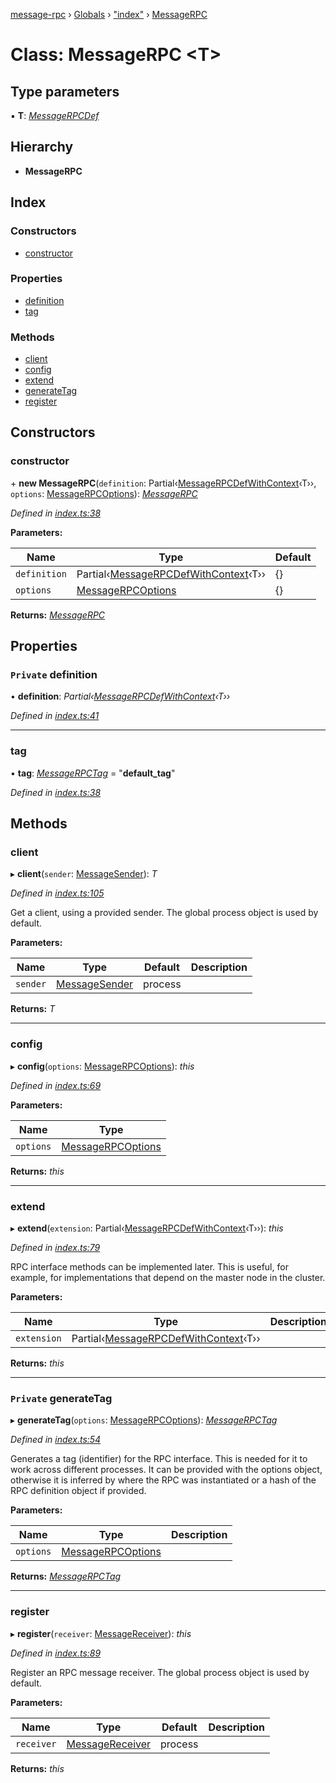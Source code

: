 [message-rpc](../README.md) › [Globals](../globals.md) › ["index"](../modules/_index_.md) › [MessageRPC](_index_.messagerpc.md)

# Class: MessageRPC <**T**>

## Type parameters

▪ **T**: *[MessageRPCDef](../modules/_index_.md#messagerpcdef)*

## Hierarchy

* **MessageRPC**

## Index

### Constructors

* [constructor](_index_.messagerpc.md#constructor)

### Properties

* [definition](_index_.messagerpc.md#private-definition)
* [tag](_index_.messagerpc.md#tag)

### Methods

* [client](_index_.messagerpc.md#client)
* [config](_index_.messagerpc.md#config)
* [extend](_index_.messagerpc.md#extend)
* [generateTag](_index_.messagerpc.md#private-generatetag)
* [register](_index_.messagerpc.md#register)

## Constructors

###  constructor

\+ **new MessageRPC**(`definition`: Partial‹[MessageRPCDefWithContext](../modules/_index_.md#messagerpcdefwithcontext)‹T››, `options`: [MessageRPCOptions](../modules/_index_.md#messagerpcoptions)): *[MessageRPC](_index_.messagerpc.md)*

*Defined in [index.ts:38](https://github.com/srolel/message-rpc/blob/bddbd6c/src/index.ts#L38)*

**Parameters:**

Name | Type | Default |
------ | ------ | ------ |
`definition` | Partial‹[MessageRPCDefWithContext](../modules/_index_.md#messagerpcdefwithcontext)‹T›› | {} |
`options` | [MessageRPCOptions](../modules/_index_.md#messagerpcoptions) | {} |

**Returns:** *[MessageRPC](_index_.messagerpc.md)*

## Properties

### `Private` definition

• **definition**: *Partial‹[MessageRPCDefWithContext](../modules/_index_.md#messagerpcdefwithcontext)‹T››*

*Defined in [index.ts:41](https://github.com/srolel/message-rpc/blob/bddbd6c/src/index.ts#L41)*

___

###  tag

• **tag**: *[MessageRPCTag](../modules/_index_.md#messagerpctag)* = "__default_tag__"

*Defined in [index.ts:38](https://github.com/srolel/message-rpc/blob/bddbd6c/src/index.ts#L38)*

## Methods

###  client

▸ **client**(`sender`: [MessageSender](../modules/_index_.md#messagesender)): *T*

*Defined in [index.ts:105](https://github.com/srolel/message-rpc/blob/bddbd6c/src/index.ts#L105)*

Get a client, using a provided sender. The global process object is used by default.

**Parameters:**

Name | Type | Default | Description |
------ | ------ | ------ | ------ |
`sender` | [MessageSender](../modules/_index_.md#messagesender) | process |   |

**Returns:** *T*

___

###  config

▸ **config**(`options`: [MessageRPCOptions](../modules/_index_.md#messagerpcoptions)): *this*

*Defined in [index.ts:69](https://github.com/srolel/message-rpc/blob/bddbd6c/src/index.ts#L69)*

**Parameters:**

Name | Type |
------ | ------ |
`options` | [MessageRPCOptions](../modules/_index_.md#messagerpcoptions) |

**Returns:** *this*

___

###  extend

▸ **extend**(`extension`: Partial‹[MessageRPCDefWithContext](../modules/_index_.md#messagerpcdefwithcontext)‹T››): *this*

*Defined in [index.ts:79](https://github.com/srolel/message-rpc/blob/bddbd6c/src/index.ts#L79)*

RPC interface methods can be implemented later. This is useful, for example,
for implementations that depend on the master node in the cluster.

**Parameters:**

Name | Type | Description |
------ | ------ | ------ |
`extension` | Partial‹[MessageRPCDefWithContext](../modules/_index_.md#messagerpcdefwithcontext)‹T›› |   |

**Returns:** *this*

___

### `Private` generateTag

▸ **generateTag**(`options`: [MessageRPCOptions](../modules/_index_.md#messagerpcoptions)): *[MessageRPCTag](../modules/_index_.md#messagerpctag)*

*Defined in [index.ts:54](https://github.com/srolel/message-rpc/blob/bddbd6c/src/index.ts#L54)*

Generates a tag (identifier) for the RPC interface. This is needed for it
to work across different processes. It can be provided with the options object,
otherwise it is inferred by where the RPC was instantiated or a hash of the
RPC definition object if provided.

**Parameters:**

Name | Type | Description |
------ | ------ | ------ |
`options` | [MessageRPCOptions](../modules/_index_.md#messagerpcoptions) |   |

**Returns:** *[MessageRPCTag](../modules/_index_.md#messagerpctag)*

___

###  register

▸ **register**(`receiver`: [MessageReceiver](../modules/_index_.md#messagereceiver)): *this*

*Defined in [index.ts:89](https://github.com/srolel/message-rpc/blob/bddbd6c/src/index.ts#L89)*

Register an RPC message receiver. The global process object is used by default.

**Parameters:**

Name | Type | Default | Description |
------ | ------ | ------ | ------ |
`receiver` | [MessageReceiver](../modules/_index_.md#messagereceiver) | process |   |

**Returns:** *this*
